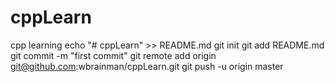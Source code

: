 # cppLearn
cpp learning
echo "# cppLearn" >> README.md
git init
git add README.md
git commit -m "first commit"
git remote add origin git@github.com:wbrainman/cppLearn.git
git push -u origin master

